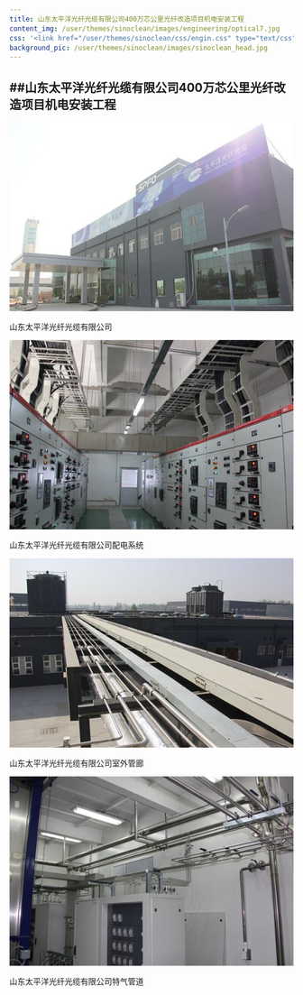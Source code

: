 ```yaml
---
title: 山东太平洋光纤光缆有限公司400万芯公里光纤改造项目机电安装工程
content_img: /user/themes/sinoclean/images/engineering/optical7.jpg
css: '<link href="/user/themes/sinoclean/css/engin.css" type="text/css" rel="stylesheet" />'
background_pic: /user/themes/sinoclean/images/sinoclean_head.jpg
---
```


##山东太平洋光纤光缆有限公司400万芯公里光纤改造项目机电安装工程
---

![Pic1](/user/themes/sinoclean/images/engineering/optical7.jpg)


山东太平洋光纤光缆有限公司

![Pic2](/user/themes/sinoclean/images/engineering/optical8.jpg)


山东太平洋光纤光缆有限公司配电系统


![Pic3](/user/themes/sinoclean/images/engineering/optical9.jpg)


山东太平洋光纤光缆有限公司室外管廊


![Pic4](/user/themes/sinoclean/images/engineering/optical10.jpg)


山东太平洋光纤光缆有限公司特气管道
